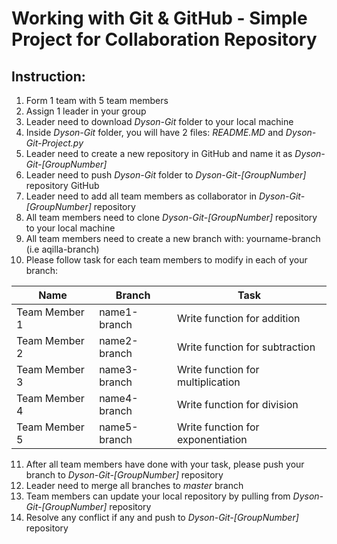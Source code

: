 # Working with Git & GitHub - Simple Project for Collaboration Repository


## Instruction: 

1. Form 1 team with 5 team members
2. Assign 1 leader in your group
3. Leader need to download _Dyson-Git_ folder to your local machine
4. Inside _Dyson-Git_ folder, you will have 2 files: _README.MD_ and _Dyson-Git-Project.py_
5. Leader need to create a new repository in GitHub and name it as _Dyson-Git-[GroupNumber]_
6. Leader need to push _Dyson-Git_ folder to _Dyson-Git-[GroupNumber]_ repository GitHub 
7. Leader need to add all team members as collaborator in _Dyson-Git-[GroupNumber]_ repository
8. All team members need to clone _Dyson-Git-[GroupNumber]_ repository to your local machine
9. All team members need to create a new branch with: yourname-branch (i.e aqilla-branch)
10. Please follow task for each team members to modify in each of your branch: 

| Name | Branch | Task |
| --- | --- | --- |
| Team Member 1 | name1-branch | Write function for addition |
| Team Member 2 | name2-branch | Write function for subtraction |
| Team Member 3 | name3-branch | Write function for multiplication |
| Team Member 4 | name4-branch | Write function for division |
| Team Member 5 | name5-branch | Write function for exponentiation |

11. After all team members have done with your task, please push your branch to _Dyson-Git-[GroupNumber]_ repository
12. Leader need to merge all branches to _master_ branch
13. Team members can update your local repository by pulling from _Dyson-Git-[GroupNumber]_ repository
14. Resolve any conflict if any and push to _Dyson-Git-[GroupNumber]_ repository

